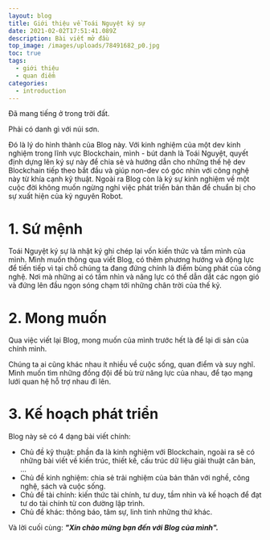 ```yaml
---
layout: blog
title: Giới thiệu về Toái Nguyệt ký sự
date: 2021-02-02T17:51:41.089Z
description: Bài viết mở đầu
top_image: /images/uploads/78491682_p0.jpg
toc: true
tags:
  - giới thiệu
  - quan điểm
categories:
  - introduction
---
```

Đã mang tiếng ở trong trời đất.

Phải có danh gì với núi sơn.

Đó là lý do hình thành của Blog này. Với kinh nghiệm của một dev kinh nghiệm trong lĩnh vực Blockchain, mình - bút danh là Toái Nguyệt, quyết định dựng lên ký sự này để chia sẻ và hướng dẫn cho những thế hệ dev Blockchain tiếp theo bắt đầu và giúp non-dev có góc nhìn với công nghệ này từ khía cạnh kỹ thuật. Ngoài ra Blog còn là ký sự kinh nghiệm về một cuộc đời không muốn ngừng nghỉ việc phát triển bản thân để chuẩn bị cho sự xuất hiện của kỷ nguyên Robot.
<!-- more -->
# 1. Sứ mệnh

  Toái Nguyệt ký sự là nhật ký ghi chép lại vốn kiến thức và tầm mình của mình. Mình muốn thông qua viết Blog, có thêm phương hướng và động lực để tiến tiếp vì tại chỗ chúng ta đang đứng chính là điểm bùng phát của công nghệ. Nơi mà những ai có tầm nhìn và năng lực có thể dẫn dắt các ngọn gió và đứng lên đầu ngọn sóng chạm tới những chân trời của thế kỷ.

# 2. Mong muốn

  Qua việc viết lại Blog, mong muốn của mình trước hết là để lại di sản của chính mình. 

  Chúng ta ai cũng khác nhau ít nhiều về cuộc sống, quan điểm và suy nghĩ.  Mình muốn tìm những đồng đội để bù trừ năng lực của nhau, để tạo mạng lưới quan hệ hỗ trợ nhau đi lên.

# 3. Kế hoạch phát triển

  Blog này sẽ có 4 dạng bài viết chính:

* Chủ đề kỹ thuật: phần đa là kinh nghiệm với Blockchain, ngoài ra sẽ có những bài viết về kiến trúc, thiết kế, cấu trúc dữ liệu giải thuật căn bản, ...
* Chủ đề kinh nghiệm: chia sẻ trải nghiệm của bản thân với nghề, công nghệ, sách và cuộc sống.
* Chủ đề tài chính: kiến thức tài chính, tư duy, tầm nhìn và kế hoạch để đạt tư do tài chính từ con đường lập trình.
* Chủ đề khác: thông báo, tâm sự, linh tinh những thứ khác.

Và lời cuối cùng: ***"Xin chào mừng bạn đến với Blog của mình".***